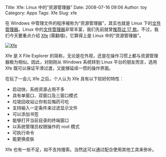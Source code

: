 Title: Xfe: Linux 中的“资源管理器”
Date: 2008-07-16 09:06
Author: toy
Category: Apps
Tags: Xfe
Slug: xfe

在 Windows 中管理文件的程序被称为“资源管理器”，其实也就是 Linux
下的[文件管理器](http://linuxtoy.org/category/apps/file-manager)。Linux
中的[文件管理器](http://linuxtoy.org/category/apps/file-manager)非常丰富，我们先前就曾[推荐过
17
款](http://linuxtoy.org/archives/linux-toolbox-file-managers.html)。不过，我们今天要重点介绍
[Xfe](http://roland65.free.fr/xfe/) (需翻墙)，它算得上是 Linux
中的“资源管理器”。

[![Xfe](http://i.linuxtoy.org/i/2008/07/xfe-thumb.png)](http://i.linuxtoy.org/i/2008/07/xfe.png)

Xfe 是 X File Explorer
的简称，无论是在外观，还是在操作习惯上都与资源管理器极为相似。因此，对刚刚从
Windows 系统转到 Linux 平台的朋友而言，选用 Xfe
既可以保证平滑过渡，又能够延续一惯的操作界面。

在玩了一会儿 Xfe 之后，个人认为 Xfe 具有以下较好的特性：

-   启动快，系统资源占用不多
-   具有单窗口、双窗口及三窗口模式
-   垃圾回收站让你有后悔药可吃
-   支持输入一定条件来过滤显示文件
-   可以添加书签
-   能够打开当前目录的终端窗口
-   以系统管理员权限操作的 root 模式
-   可执行命令
-   能更换皮肤

Xfe 也有一些不足，如不支持搜索。当然这可以通过配合使用其他工具来弥补。
